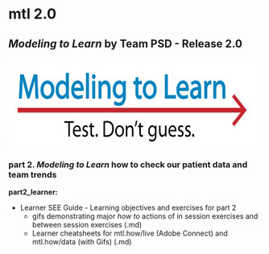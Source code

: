 # mtl 2.0

## *Modeling to Learn* by Team PSD - Release 2.0

<img src = "https://github.com/lzim/teampsd/blob/master/resources/logos/mtl_testdontguess_sm.png"
     height = "175" width = "650">

### part 2. *Modeling to Learn* how to check our **patient data** and **team trends**

**part2_learner:**

- Learner SEE Guide - Learning objectives and exercises for part 2 
  - gifs demonstrating major *how to* actions of in session exercises and between session exercises (.md)
  - Learner cheatsheets for mtl.how/live (Adobe Connect) and mtl.how/data (with Gifs) (.md)
